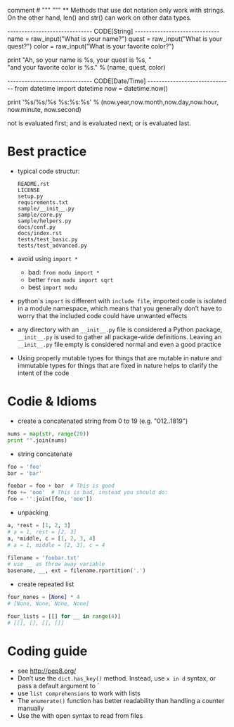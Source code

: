 comment
	#
	""" """
**
Methods that use dot notation only work with strings.
On the other hand, len() and str() can work on other data types.

------------------------------ CODE[String] ------------------------------
name = raw_input("What is your name?")
quest = raw_input("What is your quest?")
color = raw_input("What is your favorite color?")

print "Ah, so your name is %s, your quest is %s, " \
"and your favorite color is %s." % (name, quest, color)

------------------------------ CODE[Date/Time] ------------------------------
from datetime import datetime
now = datetime.now()

print '%s/%s/%s %s:%s:%s' % (now.year,now.month,now.day,now.hour, now.minute, now.second)

not is evaluated first;
and is evaluated next;
or is evaluated last.


# Best practice

- typical code structur:

    ```
    README.rst
    LICENSE
    setup.py
    requirements.txt
    sample/__init__.py
    sample/core.py
    sample/helpers.py
    docs/conf.py
    docs/index.rst
    tests/test_basic.py
    tests/test_advanced.py
    ```
- avoid using `import *`
    + bad: `from modu import *`
    + better `from modu import sqrt`
    + best `import modu`
- python's `import` is different with `include file`, imported code is isolated in a module namespace, which means that you generally don’t have to worry that the included code could have unwanted effects
- any directory with an `__init__.py` file is considered a Python package, `__init__.py` is used to gather all package-wide definitions. Leaving an `__init__.py` file empty is considered normal and even a good practice
- Using properly mutable types for things that are mutable in nature and immutable types for things that are fixed in nature helps to clarify the intent of the code

# Codie & Idioms

- create a concatenated string from 0 to 19 (e.g. "012..1819")

```python
nums = map(str, range(20))
print "".join(nums)
```

- string concatenate

```python
foo = 'foo'
bar = 'bar'

foobar = foo + bar  # This is good
foo += 'ooo'  # This is bad, instead you should do:
foo = ''.join([foo, 'ooo'])
```

- unpacking

```python
a, *rest = [1, 2, 3]
# a = 1, rest = [2, 3]
a, *middle, c = [1, 2, 3, 4]
# a = 1, middle = [2, 3], c = 4

filename = 'foobar.txt'
# use __ as throw away variable
basename, __, ext = filename.rpartition('.')
```

- create repeated list

```python
four_nones = [None] * 4
# [None, None, None, None]

four_lists = [[] for __ in range(4)]
# [[], [], [], []]
```

# Coding guide

- see <http://pep8.org/>
- Don’t use the `dict.has_key()` method. Instead, use `x in d` syntax, or pass a default argument to `
- use `list comprehensions` to work with lists
- The `enumerate()` function has better readability than handling a counter manually
- Use the with open syntax to read from files